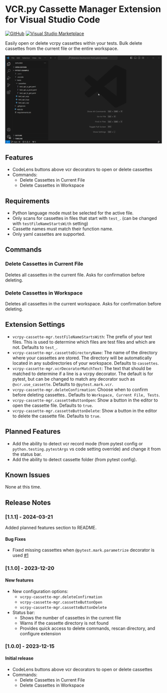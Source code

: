 # VCR.py Cassette Manager Extension for Visual Studio Code

[![GitHub](https://flat.badgen.net/static/github/vcrpy-cassette-mgr)](https://github.com/pdjohntony/vcrpy-cassette-mgr)
[![Visual Studio Marketplace](https://flat.badgen.net/vs-marketplace/d/pdjohntony.vcrpy-cassette-mgr)](https://marketplace.visualstudio.com/items?itemName=pdjohntony.vcrpy-cassette-mgr)

Easily open or delete vcrpy cassettes within your tests. Bulk delete cassettes from the current file or the entire workspace.

![features-overview](images/features-overview.gif)

## Features

- CodeLens buttons above vcr decorators to open or delete cassettes
- Commands:
  - Delete Cassettes in Current File
  - Delete Cassettes in Workspace

## Requirements

* Python language mode must be selected for the active file.
* Only scans for cassettes in files that start with `test_`. (can be changed with `testFileNameStartsWith` setting)
* Cassette names must match their function name.
* Only yaml cassettes are supported.

## Commands

### Delete Cassettes in Current File
Deletes all cassettes in the current file. Asks for confirmation before deleting.

### Delete Cassettes in Workspace
Deletes all cassettes in the current workspace. Asks for confirmation before deleting.

## Extension Settings

* `vcrpy-cassette-mgr.testFileNameStartsWith`: The prefix of your test files. This is used to determine which files are test files and which are not. Defaults to `test_`.
* `vcrpy-cassette-mgr.cassetteDirectoryName`: The name of the directory where your cassettes are stored. The directory will be automatically located in any subdirectories of your workspace. Defaults to `cassettes`.
* `vcrpy-cassette-mgr.vcrDecoratorMatchText`: The text that should be matched to determine if a line is a vcrpy decorator. The default is for pytest, but can be changed to match any decorator such as `@vcr.use_cassette`. Defaults to `@pytest.mark.vcr`.
* `vcrpy-cassette-mgr.deleteConfirmation`: Choose when to confirm before deleting cassettes.. Defaults to `Workspace, Current File, Tests`.
* `vcrpy-cassette-mgr.cassetteButtonOpen`: Show a button in the editor to open the cassette file. Defaults to `true`.
* `vcrpy-cassette-mgr.cassetteButtonDelete`: Show a button in the editor to delete the cassette file. Defaults to `true`.

## Planned Features

- Add the ability to detect vcr record mode (from pytest config or `python.testing.pytestArgs` vs code setting override) and change it from the status bar.
- Add the ability to detect cassette folder (from pytest config).

## Known Issues

None at this time.

## Release Notes

### [1.1.1] - 2024-03-21

Added planned features section to README.

#### Bug Fixes
- Fixed missing cassettes when `@pytest.mark.parametrize` decorator is used [#1](https://github.com/pdjohntony/vcrpy-cassette-mgr/issues/1)

### [1.1.0] - 2023-12-20

#### New features
- New configuration options:
  - `vcrpy-cassette-mgr.deleteConfirmation`
  - `vcrpy-cassette-mgr.cassetteButtonOpen`
  - `vcrpy-cassette-mgr.cassetteButtonDelete`
- Status bar:
  - Shows the number of cassettes in the current file
  - Warns if the cassette directory is not found
  - Provides quick access to delete commands, rescan directory, and configure extension

### [1.0.0] - 2023-12-15

#### Initial release
- CodeLens buttons above vcr decorators to open or delete cassettes
- Commands:
  - Delete Cassettes in Current File
  - Delete Cassettes in Workspace